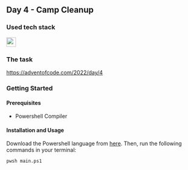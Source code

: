 ## Day 4 - Camp Cleanup

### Used tech stack

<img src="https://img.shields.io/badge/Powershell-2CA5E0?style=for-the-badge&logo=powershell&logoColor=white" height=25></img>

### The task
https://adventofcode.com/2022/day/4

### Getting Started

#### Prerequisites
* Powershell Compiler

#### Installation and Usage
Download the Powershell language from [here](https://docs.microsoft.com/en-us/powershell/scripting/install/installing-powershell?view=powershell-7.1). Then, run the following commands in your terminal:

```bash
pwsh main.ps1
```
